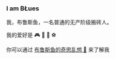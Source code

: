### I am BŁues

我，布鲁斯鱼，一名普通的无产阶级搬砖人。

我的爱好是 🎮 🎤 🏸 ⚽️

你可以通过 [布鲁斯鱼的奇思乱想 💭](https://emergencyexit.xyz/) 来了解我
